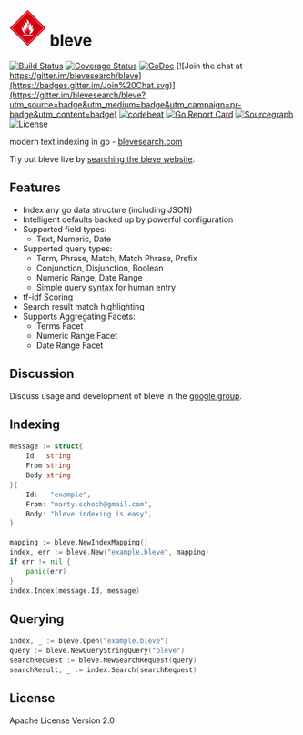 # ![bleve](docs/bleve.png) bleve

[![Build Status](https://travis-ci.org/blevesearch/bleve.svg?branch=master)](https://travis-ci.org/blevesearch/bleve) [![Coverage Status](https://coveralls.io/repos/blevesearch/bleve/badge.png?branch=master)](https://coveralls.io/r/blevesearch/bleve?branch=master) [![GoDoc](https://godoc.org/github.com/blevesearch/bleve?status.svg)](https://godoc.org/github.com/blevesearch/bleve)
[![Join the chat at https://gitter.im/blevesearch/bleve](https://badges.gitter.im/Join%20Chat.svg)](https://gitter.im/blevesearch/bleve?utm_source=badge&utm_medium=badge&utm_campaign=pr-badge&utm_content=badge)
[![codebeat](https://codebeat.co/badges/38a7cbc9-9cf5-41c0-a315-0746178230f4)](https://codebeat.co/projects/github-com-blevesearch-bleve)
[![Go Report Card](https://goreportcard.com/badge/blevesearch/bleve)](https://goreportcard.com/report/blevesearch/bleve)
[![Sourcegraph](https://sourcegraph.com/github.com/blevesearch/bleve/-/badge.svg)](https://sourcegraph.com/github.com/blevesearch/bleve?badge)  [![License](https://img.shields.io/badge/License-Apache%202.0-blue.svg)](https://opensource.org/licenses/Apache-2.0)

modern text indexing in go - [blevesearch.com](http://www.blevesearch.com/)

Try out bleve live by [searching the bleve website](http://www.blevesearch.com/search/?q=bleve).

## Features

* Index any go data structure (including JSON)
* Intelligent defaults backed up by powerful configuration
* Supported field types:
    * Text, Numeric, Date
* Supported query types:
    * Term, Phrase, Match, Match Phrase, Prefix
    * Conjunction, Disjunction, Boolean
    * Numeric Range, Date Range
    * Simple query [syntax](http://www.blevesearch.com/docs/Query-String-Query/) for human entry
* tf-idf Scoring
* Search result match highlighting
* Supports Aggregating Facets:
    * Terms Facet
    * Numeric Range Facet
    * Date Range Facet

## Discussion

Discuss usage and development of bleve in the [google group](https://groups.google.com/forum/#!forum/bleve).

## Indexing

```go
message := struct{
	Id   string
	From string
	Body string
}{
	Id:   "example",
	From: "marty.schoch@gmail.com",
	Body: "bleve indexing is easy",
}

mapping := bleve.NewIndexMapping()
index, err := bleve.New("example.bleve", mapping)
if err != nil {
	panic(err)
}
index.Index(message.Id, message)
```

## Querying

```go
index, _ := bleve.Open("example.bleve")
query := bleve.NewQueryStringQuery("bleve")
searchRequest := bleve.NewSearchRequest(query)
searchResult, _ := index.Search(searchRequest)
```

## License

Apache License Version 2.0
